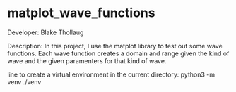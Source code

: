 # matplot_wave_functions
Developer: Blake Thollaug

Description: In this project, I use the matplot library to test out some wave functions. Each wave function creates a domain and range given the kind of wave and the given paramenters for that kind of wave.

line to create a virtual environment in the current directory:
python3 -m venv ./venv